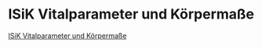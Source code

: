 # ISiK Vitalparameter und Körpermaße

[ISiK Vitalparameter und Körpermaße](https://simplifier.net/isik-vitalparameter-und-koerpermasze-v3)
